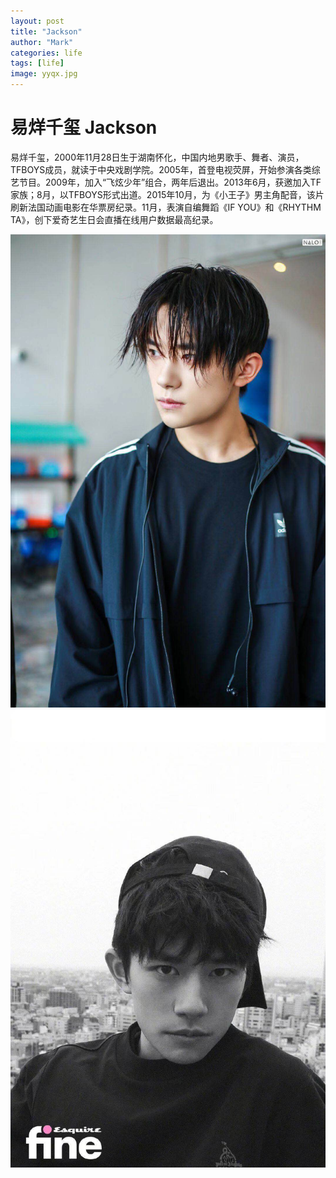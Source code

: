 ```yaml
---
layout: post
title: "Jackson"
author: "Mark"
categories: life
tags: [life]
image: yyqx.jpg
---
```


# 易烊千玺 Jackson
易烊千玺，2000年11月28日生于湖南怀化，中国内地男歌手、舞者、演员，TFBOYS成员，就读于中央戏剧学院。2005年，首登电视荧屏，开始参演各类综艺节目。2009年，加入“飞炫少年”组合，两年后退出。2013年6月，获邀加入TF家族；8月，以TFBOYS形式出道。2015年10月，为《小王子》男主角配音，该片刷新法国动画电影在华票房纪录。11月，表演自编舞蹈《IF YOU》和《RHYTHM TA》，创下爱奇艺生日会直播在线用户数据最高纪录。

![Codes](/assets/img/jackson/yyqx1.jpg)
![Codes](/assets/img/jackson/yyqx2.jpg)
